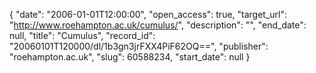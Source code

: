 {
  "date": "2006-01-01T12:00:00", 
  "open_access": true, 
  "target_url": "http://www.roehampton.ac.uk/cumulus/", 
  "description": "", 
  "end_date": null, 
  "title": "Cumulus", 
  "record_id": "20060101T120000/dl/1b3gn3jrFXX4PiF62OQ==", 
  "publisher": "roehampton.ac.uk", 
  "slug": 60588234, 
  "start_date": null
}

